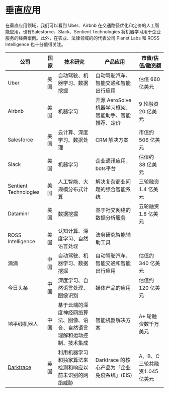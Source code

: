 # 垂直应用

在垂直应用领域，我们可以看到 Uber、Airbnb 在交通路径优化和定价的人工智能应用，也有Salesforce、Slack、Sentient Technologies 将机器学习用于企业服务的经典案例。此外，在农业、法律领域的的代表公司 Planet Labs 和 ROSS Intelligence 也十分值得关注。

公司|国家|技术研究|产品应用|市值/估值/融资额
---|---|---|---|---
Uber|美国|自动驾驶、机器学习、数据挖掘|自动驾驶汽车、智能交通和智能出行应用|估值 660 亿美元
Airbnb|美国|机器学习|开源 AeroSolve机器学习框架、智能助手、智能推荐、定价|9 轮融资 20 亿美元
Salesforce|美国|云计算、深度学习、数据处理|CRM 解决方案|市值约 506 亿美元
Slack|美国|机器学习|企业通讯应用，bots平台|估值约 38 亿美元
Sentient Technologies|美国|人工智能、大规模分布式计算|解决复杂商业问题的综合智能系统|三轮融资 1.4 亿美元
Dataminr|美国|数据挖掘|基于社交网络的数据分析服务|五轮融资 1.8 亿美元
ROSS Intelligence|美国|认知计算、深度学习、自然语言处理|法务研究智能辅助工具|
滴滴|中国|自动驾驶、机器学习、数据挖掘|自动驾驶汽车、智能交通和智能出行应用|估值约 340 亿美元
今日头条|中国|深度学习、自然语言处理、图像识别|媒体产品的应用|估值约 120 亿美元
地平线机器人|中国|基于云端的深度神经网络算法、图像、语音、自然语言理解和运动控制、技术集成|智能机器解决方案|A+ 轮融资数千万美元
[Darktrace](https://www.darktrace.com/)|英国|利用机器学习和独家算法来检测和响应以前未识别的网络威胁|Darktrace 的核心产品为「企业免疫系统」(EIS)|A、B、C三轮共融资1.045亿美元
